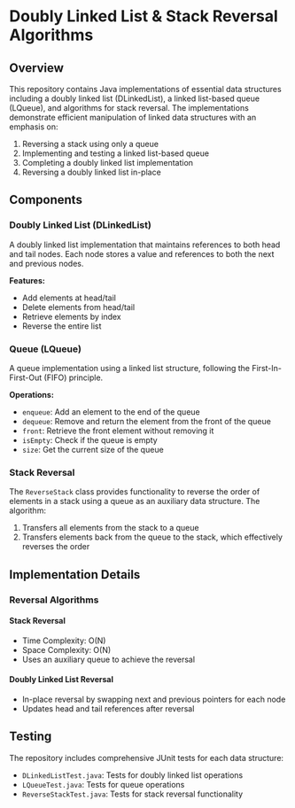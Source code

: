 # Doubly Linked List & Stack Reversal Algorithms

## Overview

This repository contains Java implementations of essential data structures including a doubly linked list (DLinkedList), a linked list-based queue (LQueue), and algorithms for stack reversal. The implementations demonstrate efficient manipulation of linked data structures with an emphasis on:

1. Reversing a stack using only a queue
2. Implementing and testing a linked list-based queue
3. Completing a doubly linked list implementation
4. Reversing a doubly linked list in-place

## Components

### Doubly Linked List (DLinkedList)

A doubly linked list implementation that maintains references to both head and tail nodes. Each node stores a value and references to both the next and previous nodes.

**Features:**
- Add elements at head/tail
- Delete elements from head/tail
- Retrieve elements by index
- Reverse the entire list

### Queue (LQueue)

A queue implementation using a linked list structure, following the First-In-First-Out (FIFO) principle.

**Operations:**
- `enqueue`: Add an element to the end of the queue
- `dequeue`: Remove and return the element from the front of the queue
- `front`: Retrieve the front element without removing it
- `isEmpty`: Check if the queue is empty
- `size`: Get the current size of the queue

### Stack Reversal

The `ReverseStack` class provides functionality to reverse the order of elements in a stack using a queue as an auxiliary data structure. The algorithm:

1. Transfers all elements from the stack to a queue
2. Transfers elements back from the queue to the stack, which effectively reverses the order

## Implementation Details

### Reversal Algorithms

#### Stack Reversal
- Time Complexity: O(N)
- Space Complexity: O(N)
- Uses an auxiliary queue to achieve the reversal

#### Doubly Linked List Reversal
- In-place reversal by swapping next and previous pointers for each node
- Updates head and tail references after reversal

## Testing

The repository includes comprehensive JUnit tests for each data structure:

- `DLinkedListTest.java`: Tests for doubly linked list operations
- `LQueueTest.java`: Tests for queue operations
- `ReverseStackTest.java`: Tests for stack reversal functionality
